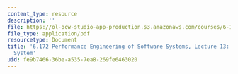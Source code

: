 ```yaml
---
content_type: resource
description: ''
file: https://ol-ocw-studio-app-production.s3.amazonaws.com/courses/6-172-performance-engineering-of-software-systems-fall-2018/fe9b746636bea5357ea8269fe6463020_MIT6_172F18_lec13.pdf
file_type: application/pdf
resourcetype: Document
title: '6.172 Performance Engineering of Software Systems, Lecture 13: The Cilk Runtime
  System'
uid: fe9b7466-36be-a535-7ea8-269fe6463020
---
```

